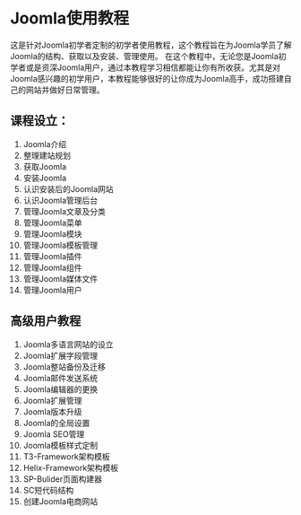 # Joomla使用教程
这是针对Joomla初学者定制的初学者使用教程，这个教程旨在为Joomla学员了解Joomla的结构、获取以及安装、管理使用。
在这个教程中，无论您是Joomla初学者或是资深Joomla用户，通过本教程学习相信都能让你有所收获。尤其是对Joomla感兴趣的初学用户，本教程能够很好的让你成为Joomla高手，成功搭建自己的网站并做好日常管理。
## 课程设立：
1. Joomla介绍
2. 整理建站规划
3. 获取Joomla
4. 安装Joomla
5. 认识安装后的Joomla网站
6. 认识Joomla管理后台
7. 管理Joomla文章及分类
8. 管理Joomla菜单
9. 管理Joomla模块
10. 管理Joomla模板管理
11. 管理Joomla插件
12. 管理Joomla组件
13. 管理Joomla媒体文件
14. 管理Joomla用户
## 高级用户教程
1. Joomla多语言网站的设立
2. Joomla扩展字段管理
3. Joomla整站备份及迁移
16. Joomla邮件发送系统
17. Joomla编辑器的更换
18. Joomla扩展管理
19. Joomla版本升级
20. Joomla的全局设置
21. Joomla SEO管理
22. Joomla模板样式定制
23. T3-Framework架构模板
24. Helix-Framework架构模板
25. SP-Bulider页面构建器
26. SC短代码结构
27. 创建Joomla电商网站
